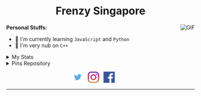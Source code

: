 <h1 align="center">Frenzy Singapore</h1>

<img align="right" alt="GIF" height="150px" src="https://media3.giphy.com/media/ln7z2eWriiQAllfVcn/200w.webp" />

**Personal Stuffs:**
- 🌱 I'm currently learning `JavaScript` and `Python`
- 🔭 I'm very nub on `C++`

<details>
<summary>My Stats</summary>

[![FaizBastomi GitHub Stats](https://github-readme-stats.vercel.app/api?username=faizbastomi&show_icons=true&hide=issues&theme=radical)](https://github-readme-stats.vercel.app)
[![FaizBastomi Top Languages](https://github-readme-stats.vercel.app/api/top-langs?username=faizbastomi&layout=compact&theme=radical)](https://github-readme-stats.vercel.app)

</details>

<details>
<summary>Pins Repository</summary>

[![AnonymousBOT](https://github-readme-stats.vercel.app/api/pin/?username=BotWAIndo&repo=selfbot-baileys&theme=radical)](https://github.com/FrenzY8/AnonymousBOT-Whatsapp)
[![Save.Dat Stealers Growtopia](https://github-readme-stats.vercel.app/api/pin/?username=FaizBastomi&repo=kaguya-bot&theme=radical)](https://github.com/FrenzY8/Growtopia-Save.dat-Stealer)

</details>

<p align="center">
  <a href="https://twitter.com/FaizBastomi"><img height="30" src="https://github.com/FaizBastomi/faizbastomi/blob/master/twitter.png?raw=true"></a>&nbsp;&nbsp;
    <a href="https://instagram.com/faiz_bastomy"><img height="30" src="https://github.com/FaizBastomi/faizbastomi/blob/master/instagram.png?raw=true"></a>&nbsp;&nbsp;
    <a href="https://facebook.com/faiz.bastomi"><img height="30" src="https://github.com/FaizBastomi/faizbastomi/blob/master/facebook.png?raw=true"></a>
</p>

---

